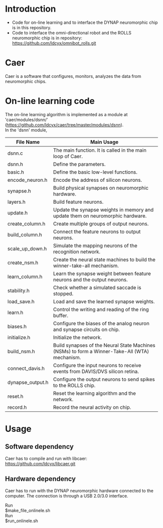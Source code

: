 # Introduction
* Code for on-line learning and to interface the DYNAP neuromorphic chip is in this repository. <br />
* Code to interface the omni-directional robot and the ROLLS neuromorphic chip is in repository:
https://github.com/ldcyx/omnibot_rolls.git

# Caer
Caer is a software that configures, monitors, analyzes the data from neuromorphic chips. 

# On-line learning code
The on-line learning algorithm is implemented as a module at 'caer/modules/dsnn/' (https://github.com/ldcyx/caer/tree/master/modules/dsnn). <br />
In the 'dsnn' module, <br />

File Name | Main Usage
------------ | -------------
dsnn.c | The main function. It is called in the main loop of Caer. 
dsnn.h | Define the parameters. 
basic.h | Define the basic low-level functions.
encode_neuron.h | Encode the address of silicon neurons.
synapse.h | Build physical synapses on neuromorphic hardware. 
layers.h | Build feature neurons. 
update.h | Update the synapse weights in memory and update them on neuromorphic hardware. 
create_column.h | Create multiple groups of output neurons. 
build_column.h | Connect the feature neurons to output neurons. 
scale_up_down.h | Simulate the mapping neurons of the recognition network. 
create_nsm.h | Create the neural state machines to build the winner-take-all mechanism. 
learn_column.h | Learn the synapse weight between feature neurons and the output neurons. 
stability.h | Check whether a simulated saccade is stopped. 
load_save.h | Load and save the learned synapse weights. 
learn.h | Control the writing and reading of the ring buffer. 
biases.h | Configure the biases of the analog neuron and synapse circuits on chip. 
initialize.h | Initialize the network. 
build_nsm.h | Build synapses of the Neural State Machines (NSMs) to form a Winner-Take-All (WTA) mechanism. 
connect_davis.h | Configure the input neurons to receive events from DAVIS/DVS silicon retina. 
dynapse_output.h | Configure the output neurons to send spikes to the ROLLS chip. 
reset.h | Reset the learning algorithm and the network.
record.h | Record the neural activity on chip. 

# Usage

## Software dependency
Caer has to compile and run with libcaer: https://github.com/ldcyx/libcaer.git <br />

## Hardware dependency
Caer has to run with the DYNAP neuromorphic hardware connected to the computer. The connection is through a USB 2.0/3.0 interface. <br />

Run <br />
$make_file_onlinele.sh <br />
Run <br />
$run_onlinele.sh <br />
